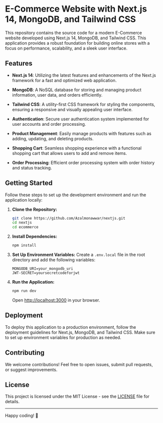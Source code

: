 # E-Commerce Website with Next.js 14, MongoDB, and Tailwind CSS

This repository contains the source code for a modern E-Commerce website developed using Next.js 14, MongoDB, and Tailwind CSS. This application provides a robust foundation for building online stores with a focus on performance, scalability, and a sleek user interface.

## Features

- **Next.js 14**: Utilizing the latest features and enhancements of the Next.js framework for a fast and optimized web application.

- **MongoDB**: A NoSQL database for storing and managing product information, user data, and orders efficiently.

- **Tailwind CSS**: A utility-first CSS framework for styling the components, ensuring a responsive and visually appealing user interface.

- **Authentication**: Secure user authentication system implemented for user accounts and order processing.

- **Product Management**: Easily manage products with features such as adding, updating, and deleting products.

- **Shopping Cart**: Seamless shopping experience with a functional shopping cart that allows users to add and remove items.

- **Order Processing**: Efficient order processing system with order history and status tracking.

## Getting Started

Follow these steps to set up the development environment and run the application locally:

1. **Clone the Repository:**
   ```bash
   git clone https://github.com/Azalmonawwar/nextjs.git
   cd nextjs
   cd ecommerce
   ```

2. **Install Dependencies:**
   ```bash
   npm install
   ```

3. **Set Up Environment Variables:**
   Create a `.env.local` file in the root directory and add the following variables:

   ```env
   MONGODB_URI=your_mongodb_uri
   JWT-SECRET=yoursecretcodeforjwt
   ```

4. **Run the Application:**
   ```bash
   npm run dev
   ```

   Open [http://localhost:3000](http://localhost:3000) in your browser.

## Deployment

To deploy this application to a production environment, follow the deployment guidelines for Next.js, MongoDB, and Tailwind CSS. Make sure to set up environment variables for production as needed.

## Contributing

We welcome contributions! Feel free to open issues, submit pull requests, or suggest improvements.

## License

This project is licensed under the MIT License - see the [LICENSE](LICENSE) file for details.

---

Happy coding! 🚀

